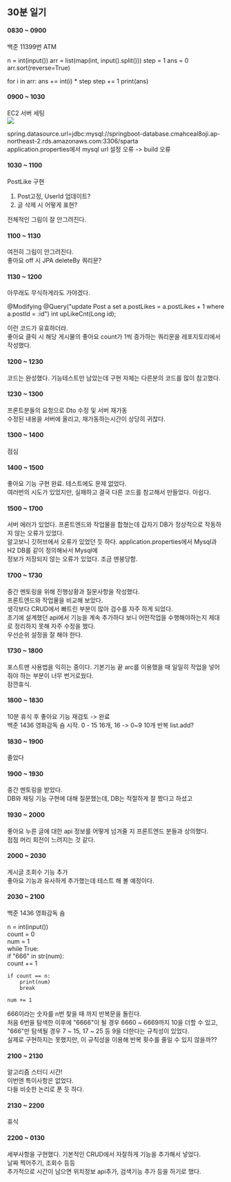 ## 30분 일기 

#### 0830 ~ 0900
백준 11399번 ATM  
   
n = int(input())
arr = list(map(int, input().split()))
step = 1
ans = 0
arr.sort(reverse=True)

for i in arr:
    ans += int(i) * step
    step += 1
print(ans)
      
#### 0900 ~ 1030
EC2 서버 세팅   
<img src="https://user-images.githubusercontent.com/43599437/146182464-775c5ebf-974d-4536-822b-2f9a352ea983.png">

spring.datasource.url=jdbc:mysql://springboot-database.cmahceal8oji.ap-northeast-2.rds.amazonaws.com:3306/sparta  
application.properties에서 mysql url 설정 오류 -> build 오류   

#### 1030 ~ 1100
PostLike 구현    
1. Post고정, UserId 업데이트?
2. 글 삭제 시 어떻게 표현?  

전체적인 그림이 잘 안그려진다.    

#### 1100 ~ 1130   
여전히 그림이 안그려진다.   
좋아요 off 시 JPA deleteBy 쿼리문?   

#### 1130 ~ 1200   
아무래도 무식하게라도 가야겠다.   

 @Modifying
    @Query("update Post a set a.postLikes = a.postLikes + 1 where a.postId = :id")
    int upLikeCnt(Long id);
    
이런 코드가 유효하더라.  
좋아요 클릭 시 해당 게시물의 좋아요 count가 1씩 증가하는 쿼리문을 레포지토리에서 작성했다.  

#### 1200 ~ 1230
코드는 완성했다. 기능테스트만 남았는데 구현 자체는 다른분의 코드를 많이 참고했다.   


#### 1230 ~ 1300   
프론트분들의 요청으로 Dto 수정 및 서버 재가동   
수정된 내용을 서버에 올리고, 재가동하는시간이 상당히 귀찮다.   

#### 1300 ~ 1400
점심

#### 1400 ~ 1500
좋아요 기능 구현 완료. 테스트에도 문제 없었다.   
여러번의 시도가 있었지만, 실패하고 결국 다른 코드를 참고해서 만들었다. 아쉽다.   

#### 1500 ~ 1700
서버 에러가 있었다. 프론트엔드와 작업물을 합쳤는데 갑자기 DB가 정상적으로 작동하지 않는 오류가 있었다.   
알고보니 깃허브에서 오류가 있었던 듯 하다.  application.properties에서 Mysql과 H2 DB를 같이 정의해놔서 Mysql에   
정보가 저장되지 않는 오류가 있었다. 조금 멘붕당함.   

#### 1700 ~ 1730
중간 멘토링을 위해 진행상황과 질문사항을 작성했다.    
프론트엔드와 작업물을 비교해 보았다.    
생각보다 CRUD에서 빠트린 부분이 많아 검수를 자주 하게 되었다.   
초기에 설계했던 api에서 기능을 계속 추가하다 보니 어떤작업을 수행해야하는지 제대로 정리하지 못해 자주 수정을 했다.   
우선순위 설정을 잘 해야 한다.

#### 1730 ~ 1800
포스트맨 사용법을 익히는 중이다. 기본기능 끝
arc를 이용했을 때 일일히 작업을 넣어줘야 하는 부분이 너무 번거로웠다.   
잠깐휴식.  

#### 1800 ~ 1830
10분 휴식 후 좋아요 기능 재검토 -> 완료   
백준 1436 영화감독 숌 시작.
0 - 15 16개, 16 -> 0~9 10개 반복 list.add?    

#### 1830 ~ 1900
졸았다    

#### 1900 ~ 1930
중간 멘토링을 받았다.   
DB와 채팅 기능 구현에 대해 질문했는데, DB는 적절하게 잘 짰다고 하셨고 

#### 1930 ~ 2000
좋아요 누른 글에 대한 api 정보를 어떻게 넘겨줄 지 프론트엔드 분들과 상의했다.  
점점 머리 회전이 느려지는 것 같다.   

#### 2000 ~ 2030
게시글 조회수 기능 추가   
좋아요 기능과 유사하게 추가했는데 테스트 해 볼 예정이다.   

#### 2030 ~ 2100   
백준 1436 영화감독 숌    

n = int(input())    
count = 0    
num = 1    
while True:    
    if "666" in str(num):    
        count += 1    

    if count == n:    
        print(num)   
        break    

    num += 1    
    
666이라는 숫자를 n번 찾을 때 까지 반복문을 돌린다.  
처음 6번을 탐색한 이후에 "6666"이 될 경우 6660 ~ 6669까지 10을 더할 수 있고, "666"만 탐색될 경우 7 ~ 15, 17 ~ 25 등 9을 더한다는 규칙성이 있었다.   
실제로 구현하지는 못했지만, 이 규칙성을 이용해 반복 횟수를 줄일 수 있지 않을까??   

#### 2100 ~ 2130
알고리즘 스터디 시간!    
이번엔 특이사항은 없었다.   
다들 비슷한 논리로 푼 듯 하다.   

#### 2130 ~ 2200
휴식

#### 2200 ~ 0130
세부사항을 구현했다. 기본적인 CRUD에서 자잘하게 기능을 추가해서 넣었다.   
날짜 찍어주기, 조회수 등등   
추가적으로 시간이 남으면 위치정보 api추가, 검색기능 추가 등을 하기로 했다.   
